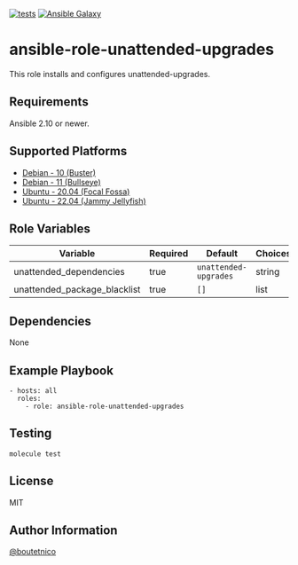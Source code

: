 [![tests](https://github.com/boutetnico/ansible-role-unattended-upgrades/workflows/Test%20ansible%20role/badge.svg)](https://github.com/boutetnico/ansible-role-unattended-upgrades/actions?query=workflow%3A%22Test+ansible+role%22)
[![Ansible Galaxy](https://img.shields.io/badge/galaxy-boutetnico.unattended_upgrades-blue.svg)](https://galaxy.ansible.com/boutetnico/unattended_upgrades)

ansible-role-unattended-upgrades
================================

This role installs and configures unattended-upgrades.

Requirements
------------

Ansible 2.10 or newer.

Supported Platforms
-------------------

- [Debian - 10 (Buster)](https://wiki.debian.org/DebianBuster)
- [Debian - 11 (Bullseye)](https://wiki.debian.org/DebianBullseye)
- [Ubuntu - 20.04 (Focal Fossa)](http://releases.ubuntu.com/20.04/)
- [Ubuntu - 22.04 (Jammy Jellyfish)](http://releases.ubuntu.com/22.04/)

Role Variables
--------------

| Variable                     | Required | Default               | Choices   | Comments                                 |
|------------------------------|----------|-----------------------|-----------|------------------------------------------|
| unattended_dependencies      | true     | `unattended-upgrades` | string    |                                          |
| unattended_package_blacklist | true     | `[]`                  | list      |                                          |

Dependencies
------------

None

Example Playbook
----------------

    - hosts: all
      roles:
        - role: ansible-role-unattended-upgrades

Testing
-------

    molecule test

License
-------

MIT

Author Information
------------------

[@boutetnico](https://github.com/boutetnico)
